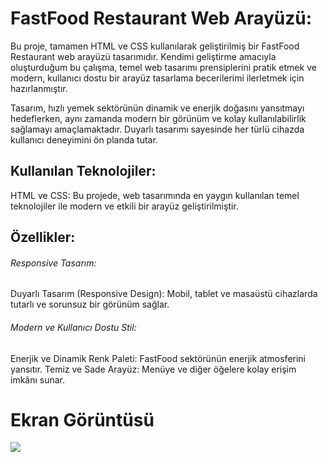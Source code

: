 <h1>FastFood Restaurant Web Arayüzü:</h1>

Bu proje, tamamen HTML ve CSS kullanılarak geliştirilmiş bir FastFood Restaurant web arayüzü tasarımıdır. Kendimi geliştirme amacıyla oluşturduğum bu çalışma, temel web tasarımı prensiplerini pratik etmek ve modern, kullanıcı dostu bir arayüz tasarlama becerilerimi ilerletmek için hazırlanmıştır.

Tasarım, hızlı yemek sektörünün dinamik ve enerjik doğasını yansıtmayı hedeflerken, aynı zamanda modern bir görünüm ve kolay kullanılabilirlik sağlamayı amaçlamaktadır. Duyarlı tasarımı sayesinde her türlü cihazda kullanıcı deneyimini ön planda tutar.

<h2>Kullanılan Teknolojiler:</h2>

HTML ve CSS: Bu projede, web tasarımında en yaygın kullanılan temel teknolojiler ile modern ve etkili bir arayüz geliştirilmiştir.

<h2>Özellikler:</h2>

<h6>Responsive Tasarım:</h6>

Duyarlı Tasarım (Responsive Design): Mobil, tablet ve masaüstü cihazlarda tutarlı ve sorunsuz bir görünüm sağlar.

<h6>Modern ve Kullanıcı Dostu Stil:</h6>

Enerjik ve Dinamik Renk Paleti: FastFood sektörünün enerjik atmosferini yansıtır.
Temiz ve Sade Arayüz: Menüye ve diğer öğelere kolay erişim imkânı sunar.

<h1>Ekran Görüntüsü</h1>

![](./assets/project.gif)
